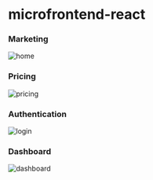﻿# microfrontend-react
 
### Marketing
![home](https://user-images.githubusercontent.com/48029545/203404857-d3eef9aa-df06-4713-9d23-70552aec73b8.png)

### Pricing
![pricing](https://user-images.githubusercontent.com/48029545/203405016-a2669dea-04d8-44bf-a7c7-116503da0b3f.png)

### Authentication
![login](https://user-images.githubusercontent.com/48029545/203405069-709aa4be-5eab-4516-81c2-8a28210585e4.png)

### Dashboard
 ![dashboard](https://user-images.githubusercontent.com/48029545/203405111-5f8ff111-4c19-4e8b-a0ec-a78aef8730a8.png)

